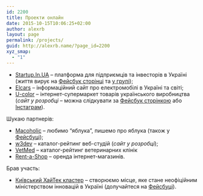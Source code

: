 ```yaml
---
id: 2200
title: Проекти онлайн
date: 2015-10-15T10:06:25+02:00
author: alexrb
layout: page
permalink: /projects/
guid: http://alexrb.name/?page_id=2200
xyz_smap:
  - "1"
---
```

  * [Startup.In.UA](http://startup.in.ua) &#8211; платформа для підприємців та інвесторів в Україні (життя вирує на [Фейсбук сторінці](http://facebook.com/Startup.In.UA) та [у групі](http://facebook.com/groups/StartupInUA));
  * [Elcars](http://elcars.com.ua) &#8211; інформаційний сайт про електромобілі в Україні та світі;
  * [U-color](http://u-color.com.ua) &#8211; інтернет-супермаркет товарів українського виробництва (_сайт у розробці_ &#8211; можна слідкувати за [Фейсбук сторінкою](http://facebook.com/ucolor.ua) або [Інстаграм](https://instagram.com/ucolor_ua/)).

Шукаю партнерів:

  * [Macoholic](http://macoholic.info) &#8211; любимо &#8220;яблука&#8221;, пишемо про яблука (також у [Фейсбуці](http://facebook.com/macoholic.info));
  * [w3dev](http://w3dev.info) &#8211; каталог-рейтинг веб-студій (_сайт у розробці_);
  * [VetMed](http://vetmed.in.ua) &#8211; каталог-рейтинг ветеринарних клінік
  * [Rent-a-Shop](http://rent-a-shop.com.ua) &#8211; оренда інтернет-магазинів.

Брав участь:

  * [Київський ХайТек кластер](http://it-cluster.kiev.ua) &#8211; створюємо місце, яке стане неофіційним міністерством інновацій в Україні (долучайтеся на [Фейсбуці](http://facebook.com/kyivitcluster)).
